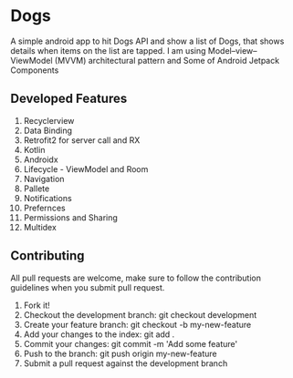 # Dogs
A simple android app to hit Dogs API and show a list of Dogs, that shows details when items on the list are tapped.
I am using Model–view–ViewModel (MVVM) architectural pattern and Some of Android Jetpack Components 


## Developed Features
1. Recyclerview 
2. Data Binding
3. Retrofit2 for server call and RX
4. Kotlin
5. Androidx
6. Lifecycle - ViewModel and Room
7. Navigation
8. Pallete
9. Notifications
10. Prefernces
11. Permissions and Sharing
12. Multidex

## Contributing
All pull requests are welcome, make sure to follow the contribution guidelines when you submit pull request.

1. Fork it!
2. Checkout the development branch: git checkout development
3. Create your feature branch: git checkout -b my-new-feature
4. Add your changes to the index: git add .
5. Commit your changes: git commit -m 'Add some feature'
6. Push to the branch: git push origin my-new-feature
7. Submit a pull request against the development branch
